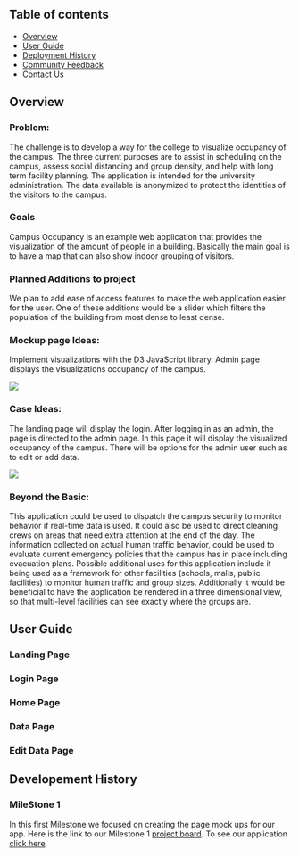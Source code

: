 ## Table of contents
* [Overview](#Overview)
* [User Guide](#User-Guide)
* [Deployment History](#MileStone-1)
* [Community Feedback](#)
* [Contact Us](#Team-Members)

## Overview 
### Problem:
The challenge is to develop a way for the college to visualize occupancy of the campus.  The three current purposes are to assist in scheduling on the campus, assess social distancing and group density, and help with long term facility planning.  The application is intended for the university administration. The data available is anonymized to protect the identities of the visitors to the campus. 

### Goals

Campus Occupancy is an example web application that provides the visualization of the amount of people in a building. Basically the main goal is to have a map that can also show indoor grouping of visitors. 

### Planned Additions to project

We plan to add ease of access features to make the web application easier for the user. One of these additions would be a slider which filters the population of the building from most dense to least dense. 
 
 
### Mockup page Ideas:
Implement visualizations with the D3 JavaScript library. 
Admin page displays the visualizations occupancy of the campus.

![](images/FRONT-PAGE.jpg)

### Case Ideas:
The landing page will display the login. After logging in as an admin, the page is directed to the admin page. In this page it will display the visualized occupancy of the campus. There will be options for the admin user such as to edit or add data.

![](images/ADMIN-PAGE.jpg)
 
### Beyond the Basic:
This application could be used to dispatch the campus security to monitor behavior if real-time data is used.  It could also be used to direct cleaning crews on areas that need extra attention at the end of the day.  The information collected on actual human traffic behavior, could be used to evaluate current emergency policies that the campus has in place including evacuation plans. 
Possible additional uses for this application include it being used as a framework for other facilities (schools, malls, public facilities) to monitor human traffic and group sizes.  Additionally it would be beneficial to have the application be rendered in a three dimensional view, so that multi-level facilities can see exactly where the groups are. 

## User Guide
### Landing Page
### Login Page
### Home Page
### Data Page
### Edit Data Page

## Developement History
### MileStone 1
In this first Milestone we focused on creating the page mock ups for our app. Here is the link to our Milestone 1 [project board](https://github.com/campus-occupancy/campus-occupancy/projects/1). To see our application [click here](http://164.90.146.203/).
